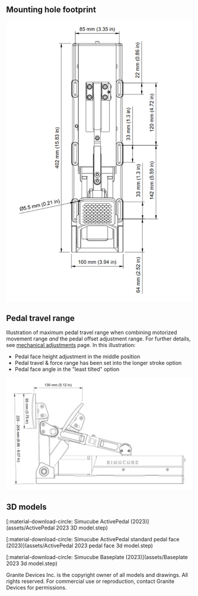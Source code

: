 ## Mounting hole footprint

![](assets/activepedal-mounting-hole-dimensions.png)

## Pedal travel range

Illustration of maximum pedal travel range when combining motorized movement range *and* the pedal offset adjustment range. For further details, see [mechanical adjustments](../../ActivePedal/Mechanical%20adjustments.md) page. In this illustration:

* Pedal face height adjustment in the middle position
* Pedal travel & force range has been set into the longer stroke option
* Pedal face angle in the "least tilted" option

![](assets/activepedal-pedal-movement-range.png)

## 3D models

[:material-download-circle: Simucube ActivePedal (2023)](assets/ActivePedal 2023 3D model.step)

[:material-download-circle: Simucube ActivePedal standard pedal face (2023)](assets/ActivePedal 2023 pedal face 3d model.step)

[:material-download-circle: Simucube Baseplate (2023)](assets/Baseplate 2023 3d model.step)

Granite Devices Inc. is the copyright owner of all models and drawings. All rights reserved. For commercial use or reproduction, contact Granite Devices for permissions.

